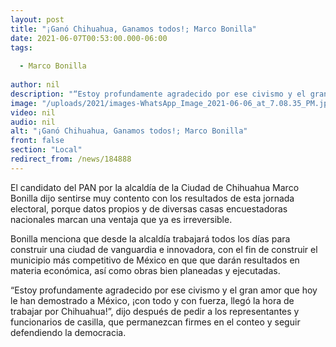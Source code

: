 ```yaml
---
layout: post
title: "¡Ganó Chihuahua, Ganamos todos!; Marco Bonilla"
date: 2021-06-07T00:53:00.000-06:00
tags:
  
  - Marco Bonilla
  
author: nil
description: "“Estoy profundamente agradecido por ese civismo y el gran amor que hoy le han demostrado a México"
image: "/uploads/2021/images-WhatsApp_Image_2021-06-06_at_7.08.35_PM.jpeg"
video: nil
audio: nil
alt: "¡Ganó Chihuahua, Ganamos todos!; Marco Bonilla"
front: false
section: "Local"
redirect_from: /news/184888
---
```


El candidato del PAN por la alcaldía de la Ciudad de Chihuahua Marco Bonilla dijo sentirse muy contento con los resultados de esta jornada electoral, porque datos propios y de diversas casas encuestadoras nacionales marcan una ventaja que ya es irreversible.

Bonilla menciona que desde la alcaldía trabajará todos los días para construir una ciudad de vanguardia e innovadora, con el fin de construir el municipio más competitivo de México en que que darán resultados en materia económica, así como obras bien planeadas y ejecutadas.

“Estoy profundamente agradecido por ese civismo y el gran amor que hoy le han demostrado a México, ¡con todo y con fuerza, llegó la hora de trabajar por Chihuahua!”,  dijo después de pedir a los representantes y funcionarios de casilla, que permanezcan firmes en el conteo y seguir defendiendo la democracia.
